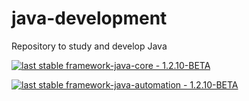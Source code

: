 # java-development
Repository to study and develop Java

[![last stable framework-java-core - 1.2.10-BETA](https://img.shields.io/badge/last_stable_framework--java--core-1.2.10--BETA-2ea44f?style=for-the-badge)](https://github.com/fahleiro/java-development/packages/2099417)

[![last stable framework-java-automation - 1.2.10-BETA](https://img.shields.io/badge/last_stable_framework--java--automation-1.2.10--BETA-2ea44f?style=for-the-badge)](https://github.com/fahleiro/java-development/packages/2099590)
